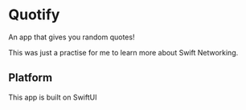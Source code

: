 # Quotify
An app that gives you random quotes!

This was just a practise for me to learn more about Swift Networking.

## Platform

This app is built on SwiftUI
